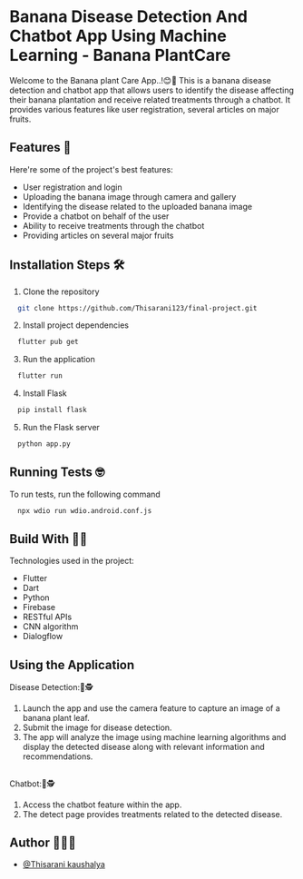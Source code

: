 
# Banana Disease Detection And Chatbot App Using Machine Learning - Banana PlantCare

Welcome to the Banana plant Care App..!😊🍃 This is a banana disease detection and chatbot app that allows users to identify the disease affecting their banana plantation and receive related treatments through a chatbot. It provides various features like user registration, several articles on major fruits.


## Features 🧐

Here're some of the project's best features:

- User registration and login
- Uploading the banana image through camera and gallery
- Identifying the disease related to the uploaded banana image
- Provide a chatbot on behalf of the user
- Ability to receive treatments through the chatbot
- Providing articles on several major fruits


## Installation Steps 🛠️

1. Clone the repository

```bash
  git clone https://github.com/Thisarani123/final-project.git
```
2. Install project dependencies 

```bash
  flutter pub get
```
3. Run the application

```bash
  flutter run
```
4. Install Flask

```bash
  pip install flask
```
5. Run the Flask server

```bash
  python app.py 
```
## Running Tests 🤓

To run tests, run the following command

```bash
  npx wdio run wdio.android.conf.js
```


## Build With 👩‍💻

Technologies used in the project:

- Flutter
- Dart
- Python
- Firebase
- RESTful APIs
- CNN algorithm
- Dialogflow


## Using the Application 

Disease Detection:🔎🕵️

1. Launch the app and use the camera feature to capture an image of a banana plant leaf.
2. Submit the image for disease detection.
3. The app will analyze the image using machine learning algorithms and display the detected disease along with relevant information and recommendations.

##
Chatbot:🔎🕵️

1. Access the chatbot feature within the app.
2. The detect page provides treatments related to the detected disease.

## Author 👨🏼‍🎓

- [@Thisarani kaushalya](https://github.com/Thisarani123)

